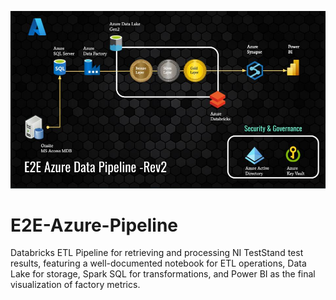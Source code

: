 ![Azure E2E Pipeline](E2E-pipeline.jpg)
# E2E-Azure-Pipeline
Databricks ETL Pipeline for retrieving and processing NI TestStand test results, featuring a well-documented notebook for ETL operations, Data Lake for storage, Spark SQL for transformations, and Power BI as the final visualization of factory metrics.
